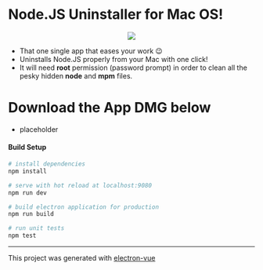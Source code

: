 # Node.JS Uninstaller for Mac OS!

<p align="center"><img src="https://github.com/tutyamxx/nodejs-uninstaller-macos/blob/master/download_files/node_uninstaller.gif"></p>

* That one single app that eases your work 😉
* Uninstalls Node.JS properly from your Mac with one click!
* It will need **root** permission (password prompt) in order to clean all the pesky hidden **node** and **mpm** files.


# Download the App DMG below

* placeholder



#### Build Setup

``` bash
# install dependencies
npm install

# serve with hot reload at localhost:9080
npm run dev

# build electron application for production
npm run build

# run unit tests
npm test


```

---

This project was generated with [electron-vue](https://github.com/SimulatedGREG/electron-vue)